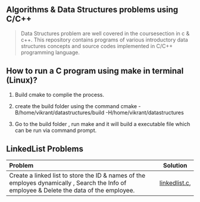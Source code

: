 ## Algorithms & Data Structures problems using C/C++
> Data Structures problem are well covered in the coursesection in c & c++. This repository contains programs of various introductory data structures concepts and source codes implemented in C/C++ programming language.

## How to run a C program using make in terminal (Linux)?

1. Build cmake to complie the process.

2. create the build folder using the command cmake -B/home/vikrant/datastructures/build -H/home/vikrant/datastructures

3. Go to the build folder , run make and it will build a executable file which can be run via command prompt.

## LinkedList Problems
| Problem | Solution |
| :------------ | :----------: |
| Create a linked list to store the ID & names of the employes dynamically , Search the Info of employee & Delete the data of the employee. |[linkedlist.c](),
